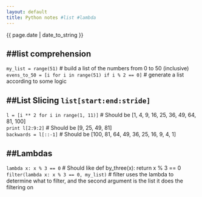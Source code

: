 ```yaml
---
layout: default
title: Python notes #list #lambda
---
```

{{ page.date | date_to_string }}

##list comprehension   
---
 
`my_list = range(51)`   \# build a list of the numbers from 0 to 50 (inclusive)   
`evens_to_50 = [i for i in range(51) if i % 2 == 0]`   \# generate a list according to some logic   
   

##List Slicing `list[start:end:stride]`   
---
 
`l = [i ** 2 for i in range(1, 11)]`   \# Should be [1, 4, 9, 16, 25, 36, 49, 64, 81, 100]   
`print l[2:9:2]`        \# Should be [9, 25, 49, 81]   
`backwards = l[::-1]`    \# Should be [100, 81, 64, 49, 36, 25, 16, 9, 4, 1]   
   

##Lambdas   
---
 
`lambda x: x % 3 == 0`   \# Should like def by_three(x): return x % 3 == 0   
`filter(lambda x: x % 3 == 0, my_list)`  \# filter uses the lambda to determine what to filter, and the second argument is the list it does the filtering on   
